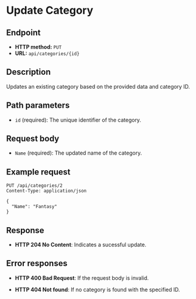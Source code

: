 # Update Category

## Endpoint

* **HTTP method:** `PUT`
* **URL:** `api/categories/{id}`

## Description

Updates an existing category based on the provided data and category ID.

## Path parameters

* `id` (required): The unique identifier of the category.

## Request body

* `Name` (required): The updated name of the category.

## Example request

```http
PUT /api/categories/2
Content-Type: application/json

{
  "Name": "Fantasy"
}
```

## Response

* **HTTP 204 No Content**: Indicates a sucessful update.

## Error responses

* **HTTP 400 Bad Request**: If the request body is invalid.

* **HTTP 404 Not found**: If no category is found with the specified ID.
